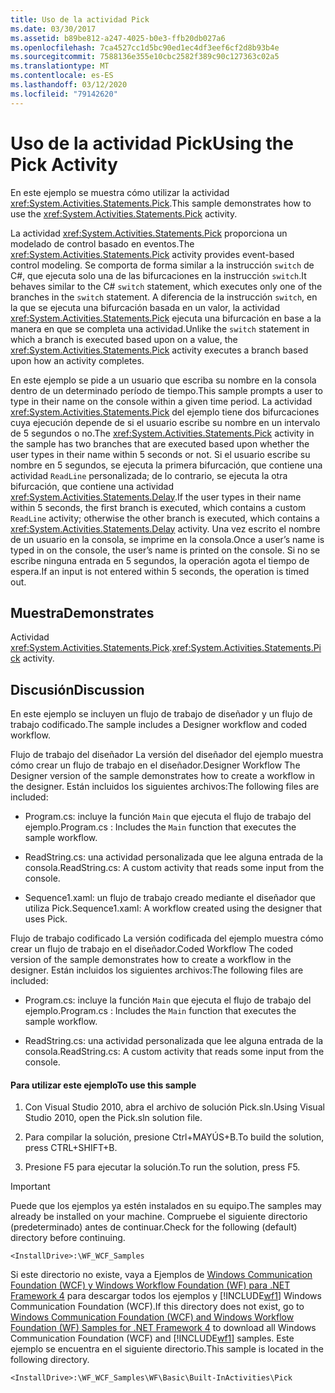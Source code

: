 ```yaml
---
title: Uso de la actividad Pick
ms.date: 03/30/2017
ms.assetid: b89be812-a247-4025-b0e3-ffb20db027a6
ms.openlocfilehash: 7ca4527cc1d5bc90ed1ec4df3eef6cf2d8b93b4e
ms.sourcegitcommit: 7588136e355e10cbc2582f389c90c127363c02a5
ms.translationtype: MT
ms.contentlocale: es-ES
ms.lasthandoff: 03/12/2020
ms.locfileid: "79142620"
---
```

# <a name="using-the-pick-activity"></a><span data-ttu-id="b1e4e-102">Uso de la actividad Pick</span><span class="sxs-lookup"><span data-stu-id="b1e4e-102">Using the Pick Activity</span></span>
<span data-ttu-id="b1e4e-103">En este ejemplo se muestra cómo utilizar la actividad <xref:System.Activities.Statements.Pick>.</span><span class="sxs-lookup"><span data-stu-id="b1e4e-103">This sample demonstrates how to use the <xref:System.Activities.Statements.Pick> activity.</span></span>

 <span data-ttu-id="b1e4e-104">La actividad <xref:System.Activities.Statements.Pick> proporciona un modelado de control basado en eventos.</span><span class="sxs-lookup"><span data-stu-id="b1e4e-104">The <xref:System.Activities.Statements.Pick> activity provides event-based control modeling.</span></span> <span data-ttu-id="b1e4e-105">Se comporta de forma similar a la instrucción `switch` de C#, que ejecuta solo una de las bifurcaciones en la instrucción `switch`.</span><span class="sxs-lookup"><span data-stu-id="b1e4e-105">It behaves similar to the C# `switch` statement, which executes only one of the branches in the `switch` statement.</span></span> <span data-ttu-id="b1e4e-106">A diferencia de la instrucción `switch`, en la que se ejecuta una bifurcación basada en un valor, la actividad <xref:System.Activities.Statements.Pick> ejecuta una bifurcación en base a la manera en que se completa una actividad.</span><span class="sxs-lookup"><span data-stu-id="b1e4e-106">Unlike the `switch` statement in which a branch is executed based upon on a value, the <xref:System.Activities.Statements.Pick> activity executes a branch based upon how an activity completes.</span></span>

 <span data-ttu-id="b1e4e-107">En este ejemplo se pide a un usuario que escriba su nombre en la consola dentro de un determinado período de tiempo.</span><span class="sxs-lookup"><span data-stu-id="b1e4e-107">This sample prompts a user to type in their name on the console within a given time period.</span></span> <span data-ttu-id="b1e4e-108">La actividad <xref:System.Activities.Statements.Pick> del ejemplo tiene dos bifurcaciones cuya ejecución depende de si el usuario escribe su nombre en un intervalo de 5 segundos o no.</span><span class="sxs-lookup"><span data-stu-id="b1e4e-108">The <xref:System.Activities.Statements.Pick> activity in the sample has two branches that are executed based upon whether the user types in their name within 5 seconds or not.</span></span> <span data-ttu-id="b1e4e-109">Si el usuario escribe su nombre en 5 segundos, se ejecuta la primera bifurcación, que contiene una actividad `ReadLine` personalizada; de lo contrario, se ejecuta la otra bifurcación, que contiene una actividad <xref:System.Activities.Statements.Delay>.</span><span class="sxs-lookup"><span data-stu-id="b1e4e-109">If the user types in their name within 5 seconds, the first branch is executed, which contains a custom `ReadLine` activity; otherwise the other branch is executed, which contains a <xref:System.Activities.Statements.Delay> activity.</span></span> <span data-ttu-id="b1e4e-110">Una vez escrito el nombre de un usuario en la consola, se imprime en la consola.</span><span class="sxs-lookup"><span data-stu-id="b1e4e-110">Once a user’s name is typed in on the console, the user’s name is printed on the console.</span></span> <span data-ttu-id="b1e4e-111">Si no se escribe ninguna entrada en 5 segundos, la operación agota el tiempo de espera.</span><span class="sxs-lookup"><span data-stu-id="b1e4e-111">If an input is not entered within 5 seconds, the operation is timed out.</span></span>

## <a name="demonstrates"></a><span data-ttu-id="b1e4e-112">Muestra</span><span class="sxs-lookup"><span data-stu-id="b1e4e-112">Demonstrates</span></span>
 <span data-ttu-id="b1e4e-113">Actividad <xref:System.Activities.Statements.Pick>.</span><span class="sxs-lookup"><span data-stu-id="b1e4e-113"><xref:System.Activities.Statements.Pick> activity.</span></span>

## <a name="discussion"></a><span data-ttu-id="b1e4e-114">Discusión</span><span class="sxs-lookup"><span data-stu-id="b1e4e-114">Discussion</span></span>
 <span data-ttu-id="b1e4e-115">En este ejemplo se incluyen un flujo de trabajo de diseñador y un flujo de trabajo codificado.</span><span class="sxs-lookup"><span data-stu-id="b1e4e-115">The sample includes a Designer workflow and coded workflow.</span></span>

 <span data-ttu-id="b1e4e-116">Flujo de trabajo del diseñador La versión del diseñador del ejemplo muestra cómo crear un flujo de trabajo en el diseñador.</span><span class="sxs-lookup"><span data-stu-id="b1e4e-116">Designer Workflow The Designer version of the sample demonstrates how to create a workflow in the designer.</span></span> <span data-ttu-id="b1e4e-117">Están incluidos los siguientes archivos:</span><span class="sxs-lookup"><span data-stu-id="b1e4e-117">The following files are included:</span></span>

- <span data-ttu-id="b1e4e-118">Program.cs: incluye la función `Main` que ejecuta el flujo de trabajo del ejemplo.</span><span class="sxs-lookup"><span data-stu-id="b1e4e-118">Program.cs : Includes the `Main` function that executes the sample workflow.</span></span>

- <span data-ttu-id="b1e4e-119">ReadString.cs: una actividad personalizada que lee alguna entrada de la consola.</span><span class="sxs-lookup"><span data-stu-id="b1e4e-119">ReadString.cs: A custom activity that reads some input from the console.</span></span>

- <span data-ttu-id="b1e4e-120">Sequence1.xaml: un flujo de trabajo creado mediante el diseñador que utiliza Pick.</span><span class="sxs-lookup"><span data-stu-id="b1e4e-120">Sequence1.xaml: A workflow created using the designer that uses Pick.</span></span>

 <span data-ttu-id="b1e4e-121">Flujo de trabajo codificado La versión codificada del ejemplo muestra cómo crear un flujo de trabajo en el diseñador.</span><span class="sxs-lookup"><span data-stu-id="b1e4e-121">Coded Workflow The coded version of the sample demonstrates how to create a workflow in the designer.</span></span> <span data-ttu-id="b1e4e-122">Están incluidos los siguientes archivos:</span><span class="sxs-lookup"><span data-stu-id="b1e4e-122">The following files are included:</span></span>

- <span data-ttu-id="b1e4e-123">Program.cs: incluye la función `Main` que ejecuta el flujo de trabajo del ejemplo.</span><span class="sxs-lookup"><span data-stu-id="b1e4e-123">Program.cs : Includes the `Main` function that executes the sample workflow.</span></span>

- <span data-ttu-id="b1e4e-124">ReadString.cs: una actividad personalizada que lee alguna entrada de la consola.</span><span class="sxs-lookup"><span data-stu-id="b1e4e-124">ReadString.cs: A custom activity that reads some input from the console.</span></span>

#### <a name="to-use-this-sample"></a><span data-ttu-id="b1e4e-125">Para utilizar este ejemplo</span><span class="sxs-lookup"><span data-stu-id="b1e4e-125">To use this sample</span></span>

1. <span data-ttu-id="b1e4e-126">Con Visual Studio 2010, abra el archivo de solución Pick.sln.</span><span class="sxs-lookup"><span data-stu-id="b1e4e-126">Using Visual Studio 2010, open the Pick.sln solution file.</span></span>

2. <span data-ttu-id="b1e4e-127">Para compilar la solución, presione Ctrl+MAYÚS+B.</span><span class="sxs-lookup"><span data-stu-id="b1e4e-127">To build the solution, press CTRL+SHIFT+B.</span></span>

3. <span data-ttu-id="b1e4e-128">Presione F5 para ejecutar la solución.</span><span class="sxs-lookup"><span data-stu-id="b1e4e-128">To run the solution, press F5.</span></span>

> [!IMPORTANT]
> <span data-ttu-id="b1e4e-129">Puede que los ejemplos ya estén instalados en su equipo.</span><span class="sxs-lookup"><span data-stu-id="b1e4e-129">The samples may already be installed on your machine.</span></span> <span data-ttu-id="b1e4e-130">Compruebe el siguiente directorio (predeterminado) antes de continuar.</span><span class="sxs-lookup"><span data-stu-id="b1e4e-130">Check for the following (default) directory before continuing.</span></span>  
>
> `<InstallDrive>:\WF_WCF_Samples`  
>
> <span data-ttu-id="b1e4e-131">Si este directorio no existe, vaya a Ejemplos de [Windows Communication Foundation (WCF) y Windows Workflow Foundation (WF) para .NET Framework 4](https://www.microsoft.com/download/details.aspx?id=21459) para descargar todos los ejemplos y [!INCLUDE[wf1](../../../../includes/wf1-md.md)] Windows Communication Foundation (WCF).</span><span class="sxs-lookup"><span data-stu-id="b1e4e-131">If this directory does not exist, go to [Windows Communication Foundation (WCF) and Windows Workflow Foundation (WF) Samples for .NET Framework 4](https://www.microsoft.com/download/details.aspx?id=21459) to download all Windows Communication Foundation (WCF) and [!INCLUDE[wf1](../../../../includes/wf1-md.md)] samples.</span></span> <span data-ttu-id="b1e4e-132">Este ejemplo se encuentra en el siguiente directorio.</span><span class="sxs-lookup"><span data-stu-id="b1e4e-132">This sample is located in the following directory.</span></span>  
>
> `<InstallDrive>:\WF_WCF_Samples\WF\Basic\Built-InActivities\Pick`
